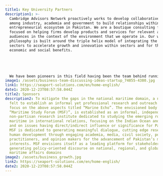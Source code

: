 ```yaml
---
title1: Key University Partners
description1: >-
  Cambridge Advisors Network proactively works to develop collaborative linkages
  among industry, academia and government to build relationships within the
  entrepreneurial ecosystem in Pakistan. We are a boutique consulting firm
  focused on helping firms develop products and services for relevant ant
  audiences in the context of the environment that we operate in. Our working
  philosophy is built around the triple helix model of integrating the three
  sectors to accelerate growth and innovation within sectors and for the larger
  economic and social benefits.


  ​


  We have been pioneers in this field having been the team behind running the MITEFP-Business Acceleration Plan from 2007-2015, University led programs such as Discover Prime Ministers Challenge that ran between 2011-2014 and IBA Invent which were huge successes. Additionally, we have worked to develop sector wise and district wise ecosystems such as the agribusiness ecosystem for SAU-Tando jam, IT ecosystem in tis nascent stages in association with MOITT and PSEB and HEC, IST for commercialization of research and others. Participating teams reported that they benefitted tremendously from participating in these competitions
image1: /assets/business-team-discussing-ideas-startup_74855-4380.jpg
link1: https://seaport-solutions.com/en/home-english/
date1: 2020-12-23T08:57:58.044Z
title2: Sponsors
description2: To mitigate the gaps in the national maritime domain, a need was
  felt to establish an informal yet professional research and outreach body to
  focus on the above aspects titled “Marine Echo”. The envisioned body named as
  “Maritime Study Forum (MSF)”, is established as an informal, independent, and
  non-partisan research institute dedicated to studying the emerging role of
  maritime in international relations, focusing on the Indian Ocean and beyond,
  and on issues having direct/indirect influence or significance for Pakistan.
  MSF is dedicated to generating meaningful dialogue, cutting edge research, and
  human development through engaging academia, media, civil society, policy
  practitioners, and opinion makers for the advancement of Pakistan’s maritime
  interests. MSF envisions itself as a leading platform for stakeholders in
  generating policy-oriented discourse on national, regional, and global
  maritime affairs domains
image2: /assets/business_growth.jpg
link2: https://seaport-solutions.com/en/home-english/
date2: 2020-12-23T08:57:58.044Z
---
```


